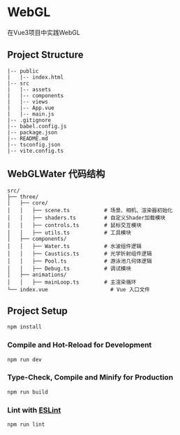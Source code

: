 # WebGL

在Vue3项目中实践WebGL

## Project Structure

```
|-- public
|   |-- index.html
|-- src
|   |-- assets
|   |-- components
|   |-- views
|   |-- App.vue
|   |-- main.js
|-- .gitignore
|-- babel.config.js
|-- package.json
|-- README.md
|-- tsconfig.json
|-- vite.config.ts
```

## WebGLWater 代码结构

```
src/
├── three/
│   ├── core/
│   │   ├── scene.ts           # 场景、相机、渲染器初始化
│   │   ├── shaders.ts         # 自定义Shader加载模块
│   │   ├── controls.ts        # 鼠标交互模块
│   │   ├── utils.ts           # 工具模块
│   ├── components/
│   │   ├── Water.ts           # 水波组件逻辑
│   │   ├── Caustics.ts        # 光学折射组件逻辑
│   │   ├── Pool.ts            # 游泳池几何体逻辑
│   │   ├── Debug.ts           # 调试模块
│   ├── animations/
│   │   ├── mainLoop.ts        # 主渲染循环
└── index.vue                    # Vue 入口文件
```

## Project Setup

```sh
npm install
```

### Compile and Hot-Reload for Development

```sh
npm run dev
```

### Type-Check, Compile and Minify for Production

```sh
npm run build
```

### Lint with [ESLint](https://eslint.org/)

```sh
npm run lint
```
